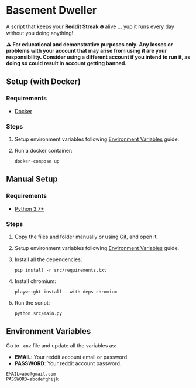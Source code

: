 # Basement Dweller
A script that keeps your **Reddit Streak 🔥** alive ... yup it runs every day without you doing anything!

**⚠️ For educational and demonstrative purposes only. Any losses or problems with your account that may arise from using it are your responsibility. Consider using a different account if you intend to run it, as doing so could result in account getting banned.**

## Setup (with Docker)

### Requirements
- [Docker](https://www.docker.com/)


### Steps
1. Setup environment variables following [Environment Variables](#environment-variables) guide.

3. Run a docker container:
    ```
    docker-compose up
    ```


## Manual Setup

### Requirements
- [Python 3.7+](https://python.org/downloads)

### Steps

1. Copy the files and folder manually or using [Git](https://git-scm.com/), and open it.

2. Setup environment variables following [Environment Variables](#environment-variables) guide.

3. Install all the dependencies:
    ```
    pip install -r src/requirements.txt
    ```

4. Install chromium:
    ```
    playwright install --with-deps chromium
    ```

5. Run the script:
    ```
    python src/main.py
    ```

## Environment Variables
Go to `.env` file and update all the variables as:
- **EMAIL**: Your reddit account email or password.
- **PASSWORD**: Your reddit account password.

```
EMAIL=abc@gmail.com
PASSWORD=abcdefghijk
```